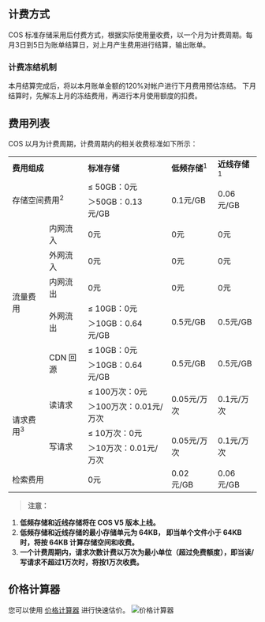 ## 计费方式
COS 标准存储采用后付费方式，根据实际使用量收费，以一个月为计费周期。每月3日到5日为账单结算日，对上月产生费用进行结算，输出账单。
### 计费冻结机制
本月结算完成后，将以本月账单金额的120%对帐户进行下月费用预估冻结。
下月结算时，先解冻上月的冻结费用，再进行本月使用额度的扣费。

## 费用列表
<style>
table th:first-of-type {
    width: 150px;
}
</style>
COS 以月为计费周期，计费周期内的相关收费标准如下所示：
<table>
    <tr>
       	<td colspan="2"><b>费用组成</b></td> 
        <td><b>标准存储</b></td> 
	<td><b>低频存储</b><sup>1</sup></td> 
        <td><b>近线存储</b><sup>1</sup></td> 
    </tr>
    <tr>
        <td colspan="2" rowspan="2">存储空间费用<sup>2</sup></td>   
		<td >≤ 50GB：0元</td> 
		<td rowspan="2">0.1元/GB</td> 
	    <td rowspan="2">0.06元/GB</td> 
    </tr>
    <tr>
         <td >＞50GB：0.13元/GB</td>   
    </tr>
	<tr>
        <td  rowspan="8">流量费用</td>    
    </tr>
	<tr>
        <td>内网流入</td> 
		<td >0元</td> 
		<td >0元</td> 
		<td >0元</td> 
    </tr>
		<tr>
        <td >外网流入</td>  
		<td >0元</td> 
		<td >0元</td> 
		<td >0元</td> 
    </tr>
	<tr>
        <td >内网流出</td>   
		<td >0元</td> 
		<td >0元</td> 
		<td >0元</td> 
    </tr>
	<tr>
        <td rowspan="2">外网流出</td> 
		<td >≤ 10GB：0元</td> 
		<td rowspan="2">0.5元/GB</td> 
		<td rowspan="2">0.5元/GB</td> 
    </tr>
		<tr>
        <td>＞10GB：0.64元/GB</td>    
    </tr>
	<tr>
		<td rowspan="2">CDN 回源</td> 
		<td >≤ 10GB：0元</td> 
		<td rowspan="2">0.5元/GB</td> 
		 <td rowspan="2">0.5元/GB</td> 
    </tr>
	<tr>
        <td>＞10GB：0.64元/GB</td>    
    </tr>
		<tr>
		<td  rowspan="5">请求费用<sup>3</sup></td>   
    </tr>
		<tr>
		<td rowspan="2">读请求</td> 
		<td >≤ 100万次：0元</td> 
		<td rowspan="2">0.05元/万次</td> 
		<td rowspan="2">0.1元/万次</td> 	
    </tr>
		<tr>
        <td>＞100万次：0.01元/万次</td>    
    </tr>
		<tr>
        <td rowspan="2">写请求</td>    
		<td >≤ 10万次：0元</td> 
		<td rowspan="2">0.05元/万次</td> 
		<td rowspan="2">0.1元/万次</td> 	
    </tr>
	<tr>
        <td>＞10万次：0.01元/万次</td>   
    </tr>
	<tr>
        <td colspan="2" rowspan="2">检索费用</td>   
		<td >0元</td> 
	    <td rowspan="2">0.02元/GB</td> 
	    <td rowspan="2">0.06元/GB</td> 
    </tr>
</table>


> **注意：**
1.  **低频存储和近线存储将在 COS V5 版本上线。**
2.  **低频存储和近线存储的最小存储单元为 64KB， 即当单个文件小于 64KB 时，将按 64KB 计算存储空间和收费。**
3.  **一个计费周期内，请求次数计费以万次为最小单位（超过免费额度），即当读/写请求不超过1万次时，将按1万次收费。**

## 价格计算器
您可以使用 [价格计算器](https://buy.qcloud.com/calculator/cos) 进行快速估价。
![价格计算器](//mc.qcloudimg.com/static/img/c9e7310ce1912d6cf62f81277ece67ee/image.png)
